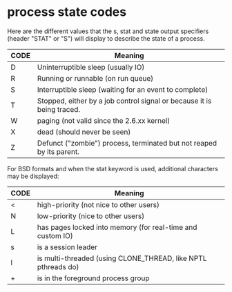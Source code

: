 # process state codes

Here are the different values that the s, stat and state output specifiers (header "STAT" or "S") will display to describe the state of a process.

| CODE | Meaning                                                                |
| ---- | ---------------------------------------------------------------------- |
| D    | Uninterruptible sleep (usually IO)                                     |
| R    | Running or runnable (on run queue)                                     |
| S    | Interruptible sleep (waiting for an event to complete)                 |
| T    | Stopped, either by a job control signal or because it is being traced. |
| W    | paging (not valid since the 2.6.xx kernel)                             |
| X    | dead (should never be seen)                                            |
| Z    | Defunct ("zombie") process, terminated but not reaped by its parent.   |

For BSD formats and when the stat keyword is used, additional characters may be displayed:

| CODE | Meaning                                                       |
| ---- | ------------------------------------------------------------- |
| <    | high-priority (not nice to other users)                       |
| N    | low-priority (nice to other users)                            |
| L    | has pages locked into memory (for real-time and custom IO)    |
| s    | is a session leader                                           |
| l    | is multi-threaded (using CLONE_THREAD, like NPTL pthreads do) |
| +    | is in the foreground process group                            |
